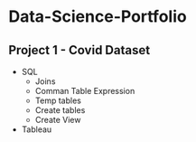 # Data-Science-Portfolio

## Project 1 - Covid Dataset
- SQL
  - Joins
  - Comman Table Expression
  - Temp tables
  - Create tables
  - Create View
- Tableau 
